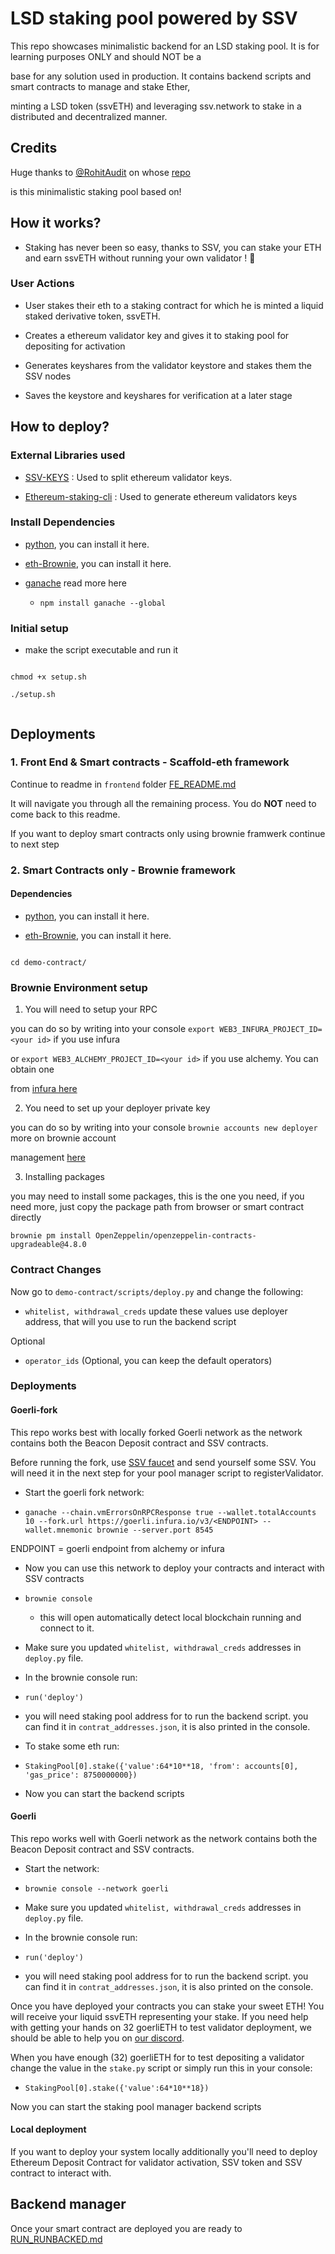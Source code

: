 # LSD staking pool powered by SSV

This repo showcases minimalistic backend for an LSD staking pool. It is for learning purposes ONLY and should NOT be a

base for any solution used in production. It contains backend scripts and smart contracts to manage and stake Ether,

minting a LSD token (ssvETH) and leveraging ssv.network to stake in a distributed and decentralized manner.

## Credits

Huge thanks to [@RohitAudit](https://github.com/RohitAudit) on whose [repo](https://github.com/RohitAudit/ssv-service)

is this minimalistic staking pool based on!

<!--

### Demo Contracts on Goerli



- Staking Pool

  Contract: [0x0B3382A006DD7F03ED1333c6C7472857fFFB6778](https://goerli.etherscan.io/address/0x0B3382A006DD7F03ED1333c6C7472857fFFB6778#code)



- Keys-manager

  Contract: [0x2b54244C61346DcD14CB77f8642CeA941Aa82664](https://goerli.etherscan.io/address/0x2b54244C61346DcD14CB77f8642CeA941Aa82664#code)



- RoETH

  Contract: [0xCe24cc06357Ee4960f802D8D44004F2cb84D4d4c](https://goerli.etherscan.io/address/0xCe24cc06357Ee4960f802D8D44004F2cb84D4d4c#code)



- Common

  Contract: [0xCe24cc06357Ee4960f802D8D44004F2cb84D4d4c](https://goerli.etherscan.io/address/0xCe24cc06357Ee4960f802D8D44004F2cb84D4d4c#code) -->

## How it works?


- Staking has never been so easy, thanks to SSV, you can stake your ETH and earn ssvETH without running your own validator ! 🤑


### User Actions

- User stakes their eth to a staking contract for which he is minted a liquid staked derivative token, ssvETH.

- Creates a ethereum validator key and gives it to staking pool for depositing for activation

- Generates keyshares from the validator keystore and stakes them the SSV nodes

- Saves the keystore and keyshares for verification at a later stage

## How to deploy?

### External Libraries used

- [SSV-KEYS](https://github.com/bloxapp/ssv-keys.git) : Used to split ethereum validator keys.

- [Ethereum-staking-cli](https://github.com/ethereum/staking-deposit-cli.git) : Used to generate ethereum validators keys

### Install Dependencies

- [python](https://www.python.org/downloads/), you can install it here.

- [eth-Brownie](https://eth-brownie.readthedocs.io/en/stable/install.html), you can install it here.

- [ganache](https://www.npmjs.com/package/ganache) read more here
  - `npm install ganache --global`

### Initial setup

- make the script executable and run it

```

chmod +x setup.sh

./setup.sh


```

## Deployments

### 1. Front End & Smart contracts - Scaffold-eth framework

Continue to readme in `frontend` folder [FE_README.md](/frontend/README.md)

It will navigate you through all the remaining process. You do **NOT** need to come back to this readme.

If you want to deploy smart contracts only using brownie framwerk continue to next step

### 2. Smart Contracts only - Brownie framework

#### Dependencies

- [python](https://www.python.org/downloads/), you can install it here.

- [eth-Brownie](https://eth-brownie.readthedocs.io/en/stable/), you can install it here.

```

cd demo-contract/

```

### Brownie Environment setup

1. You will need to setup your RPC

you can do so by writing into your console `export WEB3_INFURA_PROJECT_ID=<your id>` if you use infura

or `export WEB3_ALCHEMY_PROJECT_ID=<your id>` if you use alchemy. You can obtain one

from [infura here](https://app.infura.io/)

2. You need to set up your deployer private key

you can do so by writing into your console `brownie accounts new deployer` more on brownie account

management [here](https://eth-brownie.readthedocs.io/en/stable/account-management.html#local-accounts)

3. Installing packages

you may need to install some packages, this is the one you need, if you need more, just copy the package path from browser or smart contract directly 

```
brownie pm install OpenZeppelin/openzeppelin-contracts-upgradeable@4.8.0
```


### Contract Changes

Now go to `demo-contract/scripts/deploy.py` and change the following:

- `whitelist, withdrawal_creds` update these values use deployer address, that will you use to run the backend script

Optional

- `operator_ids` (Optional, you can keep the default operators)

### Deployments

#### Goerli-fork

This repo works best with locally forked Goerli network as the network contains both the Beacon Deposit contract and SSV contracts.

Before running the fork, use [SSV faucet](https://faucet.ssv.network/) and send yourself some SSV. You will need it in the next step for your pool manager script to registerValidator.

- Start the goerli fork network:

- `ganache --chain.vmErrorsOnRPCResponse true --wallet.totalAccounts 10 --fork.url https://goerli.infura.io/v3/<ENDPOINT> --wallet.mnemonic brownie --server.port 8545`

ENDPOINT = goerli endpoint from alchemy or infura

- Now you can use this network to deploy your contracts and interact with SSV contracts

- `brownie console`

  - this will open automatically detect local blockchain running and connect to it.

- Make sure you updated `whitelist, withdrawal_creds` addresses in `deploy.py` file.

- In the brownie console run:

- `run('deploy')`

- you will need staking pool address for to run the backend script. you can find it in `contrat_addresses.json`, it is also printed in the console.

- To stake some eth run:
- `StakingPool[0].stake({'value':64*10**18, 'from': accounts[0], 'gas_price': 8750000000})`

- Now you can start the backend scripts

#### Goerli

This repo works well with Goerli network as the network contains both the Beacon Deposit contract and SSV contracts.

- Start the network:

- `brownie console --network goerli`

- Make sure you updated `whitelist, withdrawal_creds` addresses in `deploy.py` file.

- In the brownie console run:

- `run('deploy')`

- you will need staking pool address for to run the backend script. you can find it in `contrat_addresses.json`, it is also printed on the console.

Once you have deployed your contracts you can stake your sweet ETH! You will receive your liquid ssvETH representing your stake. If you need help with getting your hands on 32 goerliETH to test validator deployment, we should be able to help you on [our discord](https://discord.com/invite/AbYHBfjkDY).

When you have enough (32) goerliETH for to test depositing a validator change the value in the `stake.py` script or simply run this in your console:

- `StakingPool[0].stake({'value':64*10**18})`

Now you can start the staking pool manager backend scripts

#### Local deployment

If you want to deploy your system locally additionally you'll need to deploy Ethereum Deposit Contract for validator activation, SSV token and SSV contract to interact with.

## Backend manager

Once your smart contract are deployed you are ready to [RUN_RUNBACKED.md](RUN_RUNBACKED.md)

